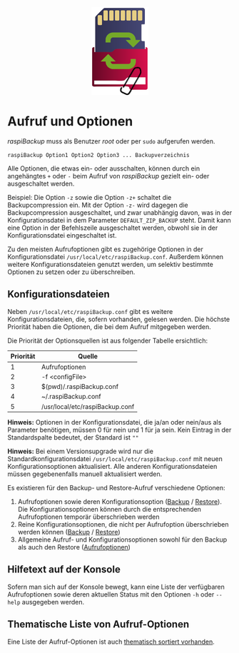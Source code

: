 <center>     <!-- The blank line before the image definition is required! -->

![Icon](images/icons/Icon_rot_blau_final_128.png)
</center>


# Aufruf und Optionen

*raspiBackup* muss als Benutzer *root* oder per `sudo` aufgerufen werden.

```
raspiBackup Option1 Option2 Option3 ... Backupverzeichnis
```

Alle Optionen, die etwas ein- oder ausschalten, können durch
ein angehängtes `+` oder `-` beim Aufruf von *raspiBackup* gezielt ein- oder ausgeschaltet werden.

Beispiel: Die Option `-z` sowie die Option `-z+` schaltet die Backupcompression ein.
Mit der Option `-z-` wird dagegen die Backupcompression ausgeschaltet, und zwar unabhängig davon,
was in der Konfigurationsdatei in dem Parameter `DEFAULT_ZIP_BACKUP` steht. Damit kann eine
Option in der Befehlszeile ausgeschaltet werden, obwohl sie in der
Konfigurationsdatei eingeschaltet ist.

Zu den meisten Aufrufoptionen gibt es zugehörige Optionen in der Konfigurationsdatei
`/usr/local/etc/raspiBackup.conf`. Außerdem können weitere Konfigurationsdateien
genutzt werden, um selektiv bestimmte Optionen zu setzen oder zu überschreiben.

<a name="configFiles"></a>
## Konfigurationsdateien

<a name="configfiles"></a>
Neben `/usr/local/etc/raspiBackup.conf` gibt es weitere Konfigurationsdateien,
die, sofern vorhanden, gelesen werden. Die höchste Priorität haben die Optionen,
die bei dem Aufruf mitgegeben werden.

Die Priorität der Optionsquellen ist aus folgender Tabelle ersichtlich:

| Priorität | Quelle |
|-----------|--------|
| 1         | Aufrufoptionen |
| 2         | -f \<configFile\> |
| 3         | $(pwd)/.raspiBackup.conf |
| 4         | ~/.raspiBackup.conf |
| 5         | /usr/local/etc/raspiBackup.conf |

**Hinweis:**
Optionen in der Konfigurationsdatei, die ja/an oder nein/aus als Parameter
benötigen, müssen 0 für nein und 1 für ja sein.
Kein Eintrag in der Standardspalte bedeutet, der Standard ist `""`

**Hinweis:**
Bei einem Versionsupgrade wird nur die Standardkonfigurationsdatei
`/usr/local/etc/raspiBackup.conf` mit
neuen Konfigurationsoptionen aktualisiert. Alle anderen Konfigurationsdateien
müssen gegebenenfalls manuell aktualisiert werden.

Es existieren für den Backup- und Restore-Aufruf verschiedene Optionen:

1. Aufrufoptionen sowie deren Konfigurationsoption ([Backup](backup.md) / [Restore](restore.md)).
   Die Konfigurationsoptionen können durch die entsprechenden Aufrufoptionen temporär
   überschrieben werden
1. Reine Konfigurationsoptionen, die nicht per Aufrufoption überschrieben werden können
   ([Backup](backup-config-options.md) / [Restore](restore-config-options.md))
1. Allgemeine Aufruf- und Konfigurationsoptionen sowohl für den Backup
   als auch den Restore ([Aufrufoptionen](general.md))

## Hilfetext auf der Konsole

Sofern man sich auf der Konsole bewegt, kann eine Liste der
verfügbaren Aufrufoptionen sowie deren aktuellen Status mit den
Optionen `-h` oder `--help` ausgegeben werden.

## Thematische Liste von Aufruf-Optionen

Eine Liste der Aufruf-Optionen ist auch [thematisch sortiert vorhanden](options-by-topic.md).

[.status]: translated
